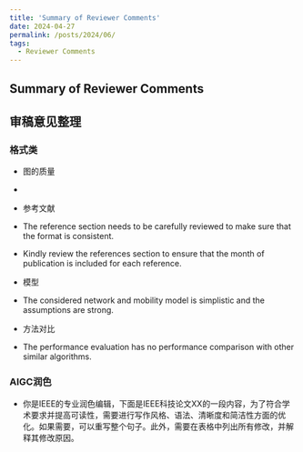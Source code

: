 ```yaml
---
title: 'Summary of Reviewer Comments'
date: 2024-04-27
permalink: /posts/2024/06/
tags:
  - Reviewer Comments
---
```


## Summary of Reviewer Comments

## 审稿意见整理

### 格式类
- 图的质量
- 

- 参考文献
- The reference section needs to be carefully reviewed to make sure that the format is consistent.
- Kindly review the references section to ensure that the month of publication is included for each reference.

- 模型
- The considered network and mobility model is simplistic and the assumptions are strong.

- 方法对比
- The performance evaluation has no performance comparison with other similar algorithms.




### AIGC润色

- 你是IEEE的专业润色编辑，下面是IEEE科技论文XX的一段内容，为了符合学术要求并提高可读性，需要进行写作风格、语法、清晰度和简洁性方面的优化。如果需要，可以重写整个句子。此外，需要在表格中列出所有修改，并解释其修改原因。